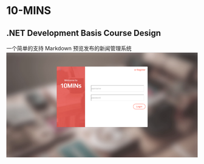 # 10-MINS
## .NET Development Basis Course Design

一个简单的支持 Markdown 预览发布的新闻管理系统
<img src="https://github.com/2pendax/10-MINS/blob/master/Screen%20Shot%20.png?raw=true">
